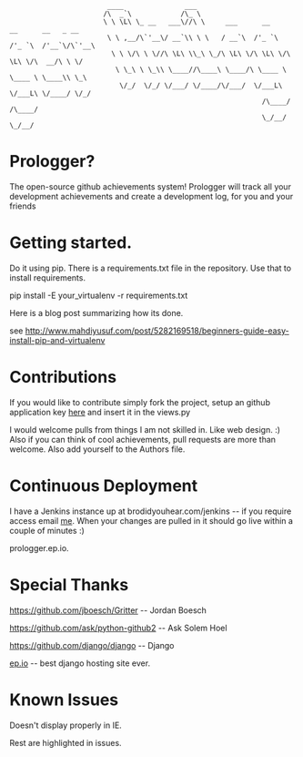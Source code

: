                             ____               ___                                           
                           /\  _`\            /\_ \                                          
                           \ \ \L\ \_ __   ___\//\ \     ___      __      __      __   _ __  
                            \ \ ,__/\`'__\/ __`\\ \ \   / __`\  /'_ `\  /'_ `\  /'__`\/\`'__\
                             \ \ \/\ \ \//\ \L\ \\_\ \_/\ \L\ \/\ \L\ \/\ \L\ \/\  __/\ \ \/ 
                              \ \_\ \ \_\\ \____//\____\ \____/\ \____ \ \____ \ \____\\ \_\ 
                               \/_/  \/_/ \/___/ \/____/\/___/  \/___L\ \/___L\ \/____/ \/_/ 
                                                                  /\____/ /\____/            
                                                                  \_/__/  \_/__/             


# Prologger?

The open-source github achievements system! Prologger will track all your development achievements and create a development log, for you and your friends

# Getting started.

Do it using pip. There is a requirements.txt file in the repository. Use that to install requirements. 

pip install -E your_virtualenv -r requirements.txt

Here is a blog post summarizing how its done. 

see http://www.mahdiyusuf.com/post/5282169518/beginners-guide-easy-install-pip-and-virtualenv

# Contributions

If you would like to contribute simply fork the project, setup an github application key [here](https://github.com/account/applications) and insert it in the views.py

I would welcome pulls from things I am not skilled in. Like web design. :) Also if you can think of cool achievements, pull requests are more than welcome. Also add yourself to the Authors file. 

# Continuous Deployment

I have a Jenkins instance up at brodidyouhear.com/jenkins -- if you require access email [me](mailto:yusuf.mahdi@gmail.com). When your changes are pulled in it should go live within a couple of minutes :)

prologger.ep.io.

# Special Thanks 

https://github.com/jboesch/Gritter  -- Jordan Boesch

https://github.com/ask/python-github2 -- Ask Solem Hoel

https://github.com/django/django -- Django

[ep.io](http://www.ep.io/) -- best django hosting site ever. 

# Known Issues

Doesn't display properly in IE. 

Rest are highlighted in issues. 
